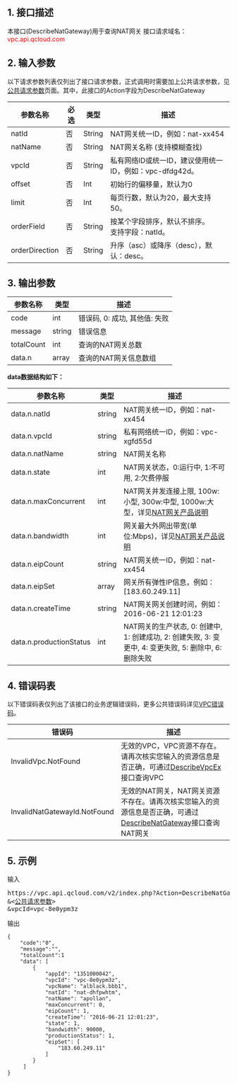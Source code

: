 ## 1. 接口描述

本接口(DescribeNatGateway)用于查询NAT网关
接口请求域名：<font style="color:red">vpc.api.qcloud.com</font>


## 2. 输入参数
以下请求参数列表仅列出了接口请求参数，正式调用时需要加上公共请求参数，见<a href="/doc/api/372/4153" title="公共请求参数">公共请求参数</a>页面。其中，此接口的Action字段为DescribeNatGateway

| 参数名称 | 必选  | 类型 | 描述 |
|---------|---------|---------|---------|
| natId | 否 | String | NAT网关统一ID，例如：nat-xx454|
| natName | 否 | String | NAT网关名称 (支持模糊查找) |
| vpcId | 否 | String | 私有网络ID或统一ID，建议使用统一ID，例如：vpc-dfdg42d。|
| offset | 否 | Int | 初始行的偏移量，默认为0|
| limit | 否 | Int | 每页行数，默认为20，最大支持50。|
| orderField | 否 | String | 按某个字段排序，默认不排序。<br>支持字段：natId。|
| orderDirection | 否 | String | 升序（asc）或降序（desc），默认：desc。|


## 3. 输出参数

| 参数名称 | 类型 | 描述 |
|---------|---------|---------|
| code | int | 错误码, 0: 成功, 其他值: 失败|
| message | string | 错误信息|
| totalCount | int | 查询的NAT网关总数 |
| data.n | array | 查询的NAT网关信息数组 |

**data数据结构如下：**

| 参数名称 | 类型 | 描述 |
|---------|---------|---------|
| data.n.natId | string | NAT网关统一ID，例如：nat-xx454 |
| data.n.vpcId | string | 私有网络统一ID，例如：vpc-xgfd55d |
| data.n.natName | string | NAT网关名称 |
| data.n.state | int | NAT网关状态，0:运行中, 1:不可用, 2:欠费停服 |
| data.n.maxConcurrent | int | NAT网关并发连接上限, 100w:小型, 300w:中型, 1000w:大型，详见<a href="">NAT网关产品说明</a> |
| data.n.bandwidth | int | 网关最大外网出带宽(单位:Mbps)，详见<a href="">NAT网关产品说明</a> |
| data.n.eipCount | string | NAT网关统一ID，例如：nat-xx454 |
| data.n.eipSet | array | 网关所有弹性IP信息，例如：[183.60.249.11] |
| data.n.createTime | string | NAT网关网关创建时间，例如：2016-06-21 12:01:23 |
| data.n.productionStatus | int | NAT网关的生产状态, 0: 创建中, 1: 创建成功, 2: 创建失败, 3: 变更中, 4: 变更失败, 5: 删除中, 6: 删除失败 |

 ## 4. 错误码表
 以下错误码表仅列出了该接口的业务逻辑错误码，更多公共错误码详见<a href="http://tce.fsphere.cn/doc/api/245/4924" title="VPC错误码">VPC错误码</a>。
 
| 错误码 | 描述 |
|---------|---------|
| InvalidVpc.NotFound | 无效的VPC，VPC资源不存在。请再次核实您输入的资源信息是否正确，可通过<a href="http://tce.fsphere.cn/doc/api/245/%E6%9F%A5%E8%AF%A2%E7%A7%81%E6%9C%89%E7%BD%91%E7%BB%9C%E5%88%97%E8%A1%A8" title="DescribeVpcEx">DescribeVpcEx</a>接口查询VPC |
| InvalidNatGatewayId.NotFound | 无效的NAT网关，NAT网关资源不存在。请再次核实您输入的资源信息是否正确，可通过<a href="http://tce.fsphere.cn/doc/api/245/%e6%9f%a5%e8%af%a2NAT%e7%bd%91%e5%85%b3?viewType=preview" title="DescribeNatGateway">DescribeNatGateway</a>接口查询NAT网关 |

## 5. 示例
输入
<pre>
https://vpc.api.qcloud.com/v2/index.php?Action=DescribeNatGateway
&<<a href="http://tce.fsphere.cn/doc/api/229/6976">公共请求参数</a>>
&vpcId=vpc-8e0ypm3z
</pre>
输出
```
{
    "code":"0",
    "message":"",
    "totalCount":1
    "data": [
        {
            "appId": "1351000042",
            "vpcId": "vpc-8e0ypm3z",
            "vpcName": "alblack.bbb1",
            "natId": "nat-dhfpwhtm",
            "natName": "apollan",
            "maxConcurrent": 0,
            "eipCount": 1,
            "createTime": "2016-06-21 12:01:23",
            "state": 1,
            "bandwidth": 90000,
            "productionStatus": 1,
            "eipSet": [
                "183.60.249.11"
            ]
        }
     ]
}
```

